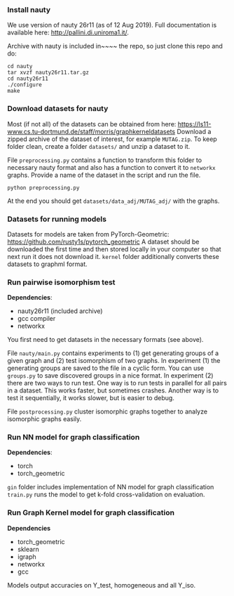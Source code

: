### Install nauty 
We use version of nauty 26r11 (as of 12 Aug 2019). Full documentation is available here: http://pallini.di.uniroma1.it/. 

Archive with nauty is included in~~~~ the repo, so just clone this repo and do: 
```
cd nauty
tar xvzf nauty26r11.tar.gz
cd nauty26r11
./configure
make
```

### Download datasets for nauty
Most (if not all) of the datasets can be obtained from here: https://ls11-www.cs.tu-dortmund.de/staff/morris/graphkerneldatasets
Download a zipped archive of the dataset of interest, for example `MUTAG.zip`. To keep folder clean, create a folder `datasets/` and unzip a dataset to it.

File `preprocessing.py` contains a function to transform this folder to necessary nauty format and also has a function to convert it to `networkx` graphs. 
Provide a name of the dataset in the script and run the file.  
```
python preprocessing.py 
```
At the end you should get `datasets/data_adj/MUTAG_adj/` with the graphs.
 
### Datasets for running models
Datasets for models are taken from PyTorch-Geometric: https://github.com/rusty1s/pytorch_geometric
A dataset should be downloaded the first time and then stored locally in your computer so that next run
it does not download it. 
`kernel` folder additionally converts these datasets to graphml format. 

### Run pairwise isomorphism test
**Dependencies**: 
* nauty26r11 (included archive)
* gcc compiler
* networkx 

You first need to get datasets in the necessary formats (see above).

File `nauty/main.py` contains experiments to (1) get generating groups of a given graph and (2) test isomorphism of two graphs. 
In experiment (1) the generating groups are saved to the file in a cyclic form. You can use `groups.py` to save discovered groups in a nice format.
In experiment (2) there are two ways to run test. One way is to run tests in parallel for all pairs in a dataset.
This works faster, but sometimes crashes. Another way is to test it sequentially, it works slower, but is easier to debug. 

File `postprocessing.py` cluster isomorphic graphs together to analyze isomorphic graphs easily. 

### Run NN model for graph classification
**Dependencies**:
* torch
* torch_geometric

`gin` folder includes implementation of NN model for graph classification
`train.py` runs the model to get k-fold cross-validation on evaluation. 

### Run Graph Kernel model for graph classification
**Dependencies**
* torch_geometric 
* sklearn
* igraph
* networkx
* gcc

Models output accuracies on Y_test, homogeneous and all Y_iso.  